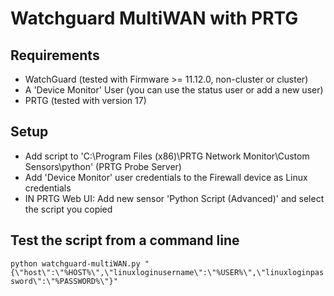 # Watchguard MultiWAN with PRTG

## Requirements
- WatchGuard (tested with Firmware >= 11.12.0, non-cluster or cluster) 
- A 'Device Monitor' User (you can use the status user or add a new user)
- PRTG (tested with version 17)

## Setup
- Add script to 'C:\Program Files (x86)\PRTG Network Monitor\Custom Sensors\python' (PRTG Probe Server)
- Add 'Device Monitor' user credentials to the Firewall device as Linux credentials
- IN PRTG Web UI: Add new sensor 'Python Script (Advanced)' and select the script you copied

## Test the script from a command line
`python watchguard-multiWAN.py "{\"host\":\"%HOST%\",\"linuxloginusername\":\"%USER%\",\"linuxloginpassword\":\"%PASSWORD%\"}"`


